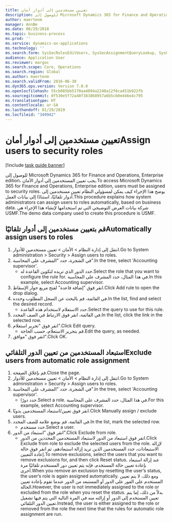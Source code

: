```yaml
---
title: تعيين مستخدمين إلى أدوار أمان
description: للوصول إلى Microsoft Dynamics 365 for Finance and Operations, Enterprise edition، يجب تعيين المستخدمين إلى أدوار الأمان.
author: maertenm
manager: AnnBe
ms.date: 08/29/2018
ms.topic: business-process
ms.prod: ''
ms.service: dynamics-ax-applications
ms.technology: ''
ms.search.form: SysSecRolesEditUsers, SysSecAssignmentQueryLookup, SysQueryForm, SysSecRoleExcludeUsers
audience: Application User
ms.reviewer: margoc
ms.search.scope: Core, Operations
ms.search.region: Global
ms.author: maertenm
ms.search.validFrom: 2016-06-30
ms.dyn365.ops.version: Version 7.0.0
ms.openlocfilehash: 55cb085bb5170aa4894a2240a12f6ca451b922fb
ms.sourcegitcommit: 0f530e5f72a40f383868957a6b5cb0e446e4c795
ms.translationtype: HT
ms.contentlocale: ar-SA
ms.lasthandoff: 01/29/2019
ms.locfileid: "349942"
---
```

# <a name="assign-users-to-security-roles"></a><span data-ttu-id="437f0-103">تعيين مستخدمين إلى أدوار أمان</span><span class="sxs-lookup"><span data-stu-id="437f0-103">Assign users to security roles</span></span>

[!include [task guide banner](../../includes/task-guide-banner.md)]

<span data-ttu-id="437f0-104">للوصول إلى Microsoft Dynamics 365 for Finance and Operations, Enterprise edition، يجب تعيين المستخدمين إلى أدوار الأمان.</span><span class="sxs-lookup"><span data-stu-id="437f0-104">To access Microsoft Dynamics 365 for Finance and Operations, Enterprise edition, users must be assigned to security roles.</span></span> <span data-ttu-id="437f0-105">يوضح هذا الإجراء كيف يمكن لمسؤولي النظام تعيين مستخدمين إلى أدوار تلقائيًا، استنادًا إلى بيانات العمل.</span><span class="sxs-lookup"><span data-stu-id="437f0-105">This procedure explains how system administrators can assign users to roles automatically, based on business data.</span></span> <span data-ttu-id="437f0-106">شركة بيانات العرض التوضيحي التي تم استخدامها لإنشاء هذا الإجراء هي USMF.</span><span class="sxs-lookup"><span data-stu-id="437f0-106">The demo data company used to create this procedure is USMF.</span></span>


## <a name="automatically-assign-users-to-roles"></a><span data-ttu-id="437f0-107">قم بتعيين مستخدمين إلى أدوار تلقائيًا</span><span class="sxs-lookup"><span data-stu-id="437f0-107">Automatically assign users to roles</span></span>
1. <span data-ttu-id="437f0-108">انتقل إلى إدارة النظام > الأمان > تعيين مستخدمين للأدوار.</span><span class="sxs-lookup"><span data-stu-id="437f0-108">Go to System administration > Security > Assign users to roles.</span></span>
2. <span data-ttu-id="437f0-109">في الشجرة، حدد "المشرف على المحاسبة".</span><span class="sxs-lookup"><span data-stu-id="437f0-109">In the tree, select 'Accounting supervisor'.</span></span>
    * <span data-ttu-id="437f0-110">حدد الدور الذي تريده لتكوين القاعدة له.</span><span class="sxs-lookup"><span data-stu-id="437f0-110">Select the role that you want to configure the rule for.</span></span> <span data-ttu-id="437f0-111">في هذا المثال، حدد المشرف على المحاسبة.</span><span class="sxs-lookup"><span data-stu-id="437f0-111">In this example, select Accounting supervisor.</span></span>  
3. <span data-ttu-id="437f0-112">انقر فوق "إضافة قاعدة" لفتح مربع حوار الإسقاط‬.</span><span class="sxs-lookup"><span data-stu-id="437f0-112">Click Add rule to open the drop dialog.</span></span>
4. <span data-ttu-id="437f0-113">في القائمة، قم بالبحث عن السجل المطلوب وحدده.</span><span class="sxs-lookup"><span data-stu-id="437f0-113">In the list, find and select the desired record.</span></span>
    * <span data-ttu-id="437f0-114">حدد الاستعلام لاستخدام هذه القاعدة.</span><span class="sxs-lookup"><span data-stu-id="437f0-114">Select the query to use for this rule.</span></span>  
5. <span data-ttu-id="437f0-115">في القائمة، انقر فوق الارتباط في الصف المحدد.</span><span class="sxs-lookup"><span data-stu-id="437f0-115">In the list, click the link in the selected row.</span></span>
6. <span data-ttu-id="437f0-116">انقر فوق "تحرير استعلام".</span><span class="sxs-lookup"><span data-stu-id="437f0-116">Click Edit query.</span></span>
    * <span data-ttu-id="437f0-117">قم بتحرير الاستعلام، حسب الحاجة.</span><span class="sxs-lookup"><span data-stu-id="437f0-117">Edit the query, as needed.</span></span>  
7. <span data-ttu-id="437f0-118">انقر فوق "موافق".</span><span class="sxs-lookup"><span data-stu-id="437f0-118">Click OK.</span></span>

## <a name="exclude-users-from-automatic-role-assignment"></a><span data-ttu-id="437f0-119">استبعاد المستخدمين من تعيين الدور التلقائي</span><span class="sxs-lookup"><span data-stu-id="437f0-119">Exclude users from automatic role assignment</span></span>
1. <span data-ttu-id="437f0-120">قم بإغلاق الصفحة.</span><span class="sxs-lookup"><span data-stu-id="437f0-120">Close the page.</span></span>
2. <span data-ttu-id="437f0-121">انتقل إلى إدارة النظام > الأمان > تعيين مستخدمين للأدوار.</span><span class="sxs-lookup"><span data-stu-id="437f0-121">Go to System administration > Security > Assign users to roles.</span></span>
3. <span data-ttu-id="437f0-122">في الشجرة، حدد "المشرف على المحاسبة".</span><span class="sxs-lookup"><span data-stu-id="437f0-122">In the tree, select 'Accounting supervisor'.</span></span>
    * <span data-ttu-id="437f0-123">حدد دورًا.</span><span class="sxs-lookup"><span data-stu-id="437f0-123">Select a role.</span></span> <span data-ttu-id="437f0-124">في هذا المثال، حدد المشرف على المحاسبة.</span><span class="sxs-lookup"><span data-stu-id="437f0-124">For this example, select Accounting supervisor.</span></span>  
4. <span data-ttu-id="437f0-125">انقر فوق تعيين/استبعاد المستخدمين يدويًا.</span><span class="sxs-lookup"><span data-stu-id="437f0-125">Click Manually assign / exclude users.</span></span>
5. <span data-ttu-id="437f0-126">في القائمة، قم بوضع علامة للصف المحدد.</span><span class="sxs-lookup"><span data-stu-id="437f0-126">In the list, mark the selected row.</span></span>
    * <span data-ttu-id="437f0-127">حدد مستخدم.</span><span class="sxs-lookup"><span data-stu-id="437f0-127">Select a user.</span></span>  
6. <span data-ttu-id="437f0-128">انقر فوق "استبعاد من الدور".</span><span class="sxs-lookup"><span data-stu-id="437f0-128">Click Exclude from role.</span></span>
    * <span data-ttu-id="437f0-129">انقر فوق استبعاد من الدور لاستبعاد المستخدمين المحددين من الدور.</span><span class="sxs-lookup"><span data-stu-id="437f0-129">Click Exclude from role to exclude the selected users from the role.</span></span> <span data-ttu-id="437f0-130">لإزالة الاستبعادات، حدد المستخدمين الذين تريد إزالة استبعادهم، ثم انقر فوق حالة إعادة التعيين.</span><span class="sxs-lookup"><span data-stu-id="437f0-130">To remove exclusions, select the users that you want to remove exclusions for, and then click Reset status.</span></span> <span data-ttu-id="437f0-131">عند إزالة استبعاد بإعادة تعيين حالة المستخدم، فإنه يتم تعيين دور المستخدم تلقائيًا مرة أخرى.</span><span class="sxs-lookup"><span data-stu-id="437f0-131">When you remove an exclusion by resetting the user’s status, the user’s role is again assigned automatically.</span></span> <span data-ttu-id="437f0-132">ومع ذلك، لا يتم تعيين المستخدم على الفور على الدور أو المستبعد من الدور عندما تقوم بإعادة تعيين الحالة.</span><span class="sxs-lookup"><span data-stu-id="437f0-132">However, the user is not immediately assigned to the role or excluded from the role when you reset the status.</span></span> <span data-ttu-id="437f0-133">بدلاً من ذلك، إما يتم تعيين المستخدم إلى الدور أو إزالته منه في المرة التالية التي يتم فيها تشغيل تعيين الدور التلقائي.</span><span class="sxs-lookup"><span data-stu-id="437f0-133">Instead, the user is either assigned to the role or removed from the role the next time that the rules for automatic role assignment are run.</span></span>  

